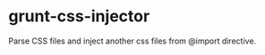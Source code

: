 grunt-css-injector
==================

Parse CSS files and inject another css files from @import directive.
